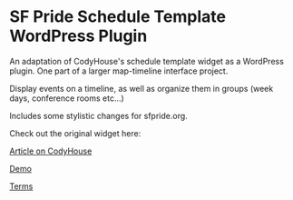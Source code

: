 SF Pride Schedule Template WordPress Plugin
=========

An adaptation of CodyHouse's schedule template widget as a WordPress plugin. One part of a larger map-timeline interface project.

Display events on a timeline, as well as organize them in groups (week days, conference rooms etc…)

Includes some stylistic changes for sfpride.org.

Check out the original widget here:

[Article on CodyHouse](https://codyhouse.co/gem/schedule-template/)

[Demo](https://codyhouse.co/demo/schedule-template/index.html)

[Terms](https://codyhouse.co/terms/)

